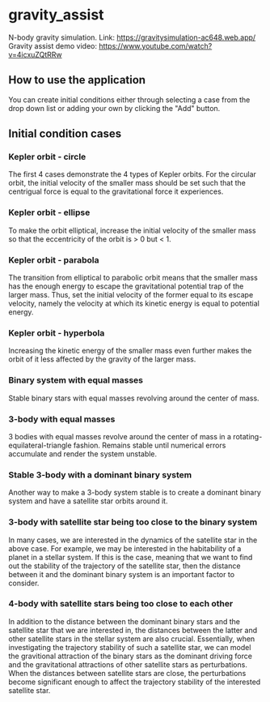 # gravity_assist
N-body gravity simulation. Link: https://gravitysimulation-ac648.web.app/
Gravity assist demo video: https://www.youtube.com/watch?v=4icxuZQtRRw

## How to use the application
You can create initial conditions either through selecting a case from the drop down list or adding your own by clicking the "Add" button. 

## Initial condition cases

### Kepler orbit - circle
The first 4 cases demonstrate the 4 types of Kepler orbits. For the circular orbit, the initial velocity of the smaller mass should be set such that the centrigual force is equal to the gravitational force it experiences.

### Kepler orbit - ellipse
To make the orbit elliptical, increase the initial velocity of the smaller mass so that the eccentricity of the orbit is > 0 but < 1.

### Kepler orbit - parabola
The transition from elliptical to parabolic orbit means that the smaller mass has the enough energy to escape the gravitational potential trap of the larger mass. Thus, set the initial velocity of the former equal to its escape velocity, namely the velocity at which its kinetic energy is equal to potential energy.

### Kepler orbit - hyperbola
Increasing the kinetic energy of the smaller mass even further makes the orbit of it less affected by the gravity of the larger mass.

### Binary system with equal masses
Stable binary stars with equal masses revolving around the center of mass.

### 3-body with equal masses
3 bodies with equal masses revolve around the center of mass in a rotating-equilateral-triangle fashion. Remains stable until numerical errors accumulate and render the system unstable.

### Stable 3-body with a dominant binary system
Another way to make a 3-body system stable is to create a dominant binary system and have a satellite star orbits around it.

### 3-body with satellite star being too close to the binary system
In many cases, we are interested in the dynamics of the satellite star in the above case. For example, we may be interested in the habitability of a planet in a stellar system. If this is the case, meaning that we want to find out the stability of the trajectory of the satellite star, then the distance between it and the dominant binary system is an important factor to consider.

### 4-body with satellite stars being too close to each other
In addition to the distance between the dominant binary stars and the satellite star that we are interested in, the distances between the latter and other satellite stars in the stellar system are also crucial. Essentially, when investigating the trajectory stability of such a satellite star, we can model the gravitional attraction of the binary stars as the dominant driving force and the gravitational attractions of other satellite stars as perturbations. When the distances between satellite stars are close, the perturbations become significant enough to affect the trajectory stability of the interested satellite star.

